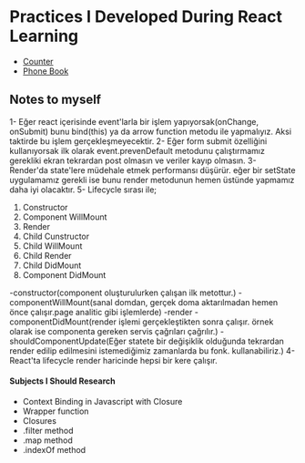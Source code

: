 <h1>Practices I Developed During React Learning</h1>
<ul>
 <li><a href="https://github.com/kasim444/MyStudiesAboutReact/tree/master/Counter" target="_blank">Counter</a></li>
 <li><a href="https://github.com/kasim444/MyStudiesAboutReact/tree/master/PhoneBook/my-app" target="_blank">Phone Book</a></li>
</ul>

<h2>Notes to myself</h2>
  1- Eğer react içerisinde event'larla bir işlem yapıyorsak(onChange, onSubmit) bunu bind(this) ya da arrow function metodu ile yapmalıyız. Aksi taktirde bu işlem gerçekleşmeyecektir.
  2- Eğer form submit özelliğini kullanıyorsak ilk olarak event.prevenDefault metodunu çalıştırmamız gerekliki ekran tekrardan post olmasın ve veriler kayıp olmasın.
  3- Render'da state'lere müdehale etmek performansı düşürür. eğer bir setState uygulamamız gerekli ise bunu render metodunun hemen üstünde yapmamız daha iyi olacaktır.
  5- Lifecycle sırası ile;

<ol>
  <li>Constructor</li>
  <li>Component WillMount</li>
  <li>Render</li>
  <li>Child Cunstructor</li>
  <li>Child WillMount</li>
  <li>Child Render</li>
  <li>Child DidMount</li>
  <li>Component DidMount</li>
</ol>
    -constructor(component oluşturulurken çalışan ilk metottur.)
    -componentWillMount(sanal domdan, gerçek doma aktarılmadan hemen önce çalışır.page       analitic gibi işlemlerde)
    -render
    -componentDidMount(render işlemi gerçekleştikten sonra çalışır. örnek olarak ise         componenta gereken servis çağrıları çağrılır.)
    -shouldComponentUpdate(Eğer statete bir değişiklik olduğunda tekrardan render edilip edilmesini istemediğimiz zamanlarda bu fonk. kullanabiliriz.)
  4- React'ta lifecycle render haricinde hepsi bir kere çalışır.
<h4>Subjects I Should Research</h4>
<ul>
  <li>Context Binding in Javascript with Closure</li>
  <li>Wrapper function</li>
  <li>Closures</li>
  <li>.filter method</li>
  <li>.map method</li>
  <li>.indexOf method</li>
</ul>